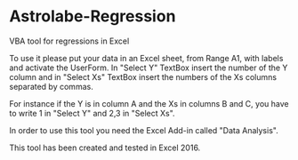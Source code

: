 # Astrolabe-Regression
VBA tool for regressions in Excel

To use it please put your data in an Excel sheet, from Range A1, with labels and activate the UserForm.
In "Select Y" TextBox insert the number of the Y column and in "Select Xs" TextBox insert the numbers of the Xs columns separated by commas.

For instance if the Y is in column A and the Xs in columns B and C, you have to write 1 in "Select Y" and 2,3 in "Select Xs".

In order to use this tool you need the Excel Add-in called "Data Analysis".

This tool has been created and tested in Excel 2016.



